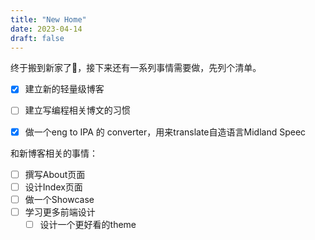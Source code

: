 ```yaml
---
title: "New Home"
date: 2023-04-14
draft: false
---
```


终于搬到新家了🎉，接下来还有一系列事情需要做，先列个清单。

- [x] 建立新的轻量级博客
- [ ] 建立写编程相关博文的习惯
- [x] 做一个eng to IPA 的 converter，用来translate自造语言Midland Speec



和新博客相关的事情：

- [ ] 撰写About页面
- [ ] 设计Index页面
- [ ] 做一个Showcase
- [ ] 学习更多前端设计
  - [ ] 设计一个更好看的theme

